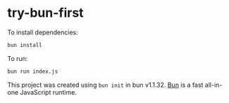 # try-bun-first

To install dependencies:

```bash
bun install
```

To run:

```bash
bun run index.js
```

This project was created using `bun init` in bun v1.1.32. [Bun](https://bun.sh) is a fast all-in-one JavaScript runtime.
